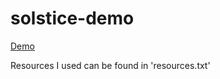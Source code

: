 solstice-demo 
===============================

[Demo](https://solstice-demo.herokuapp.com/)

Resources I used can be found in 'resources.txt'